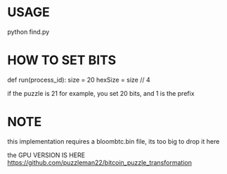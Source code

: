 # USAGE

python find.py

# HOW TO SET BITS

def run(process_id):
    size = 20
    hexSize = size // 4
    
if the puzzle is 21 for example, you set 20 bits, and 1 is the prefix

# NOTE

this implementation requires a bloombtc.bin file, its too big to drop it here

the GPU VERSION IS HERE https://github.com/puzzleman22/bitcoin_puzzle_transformation
